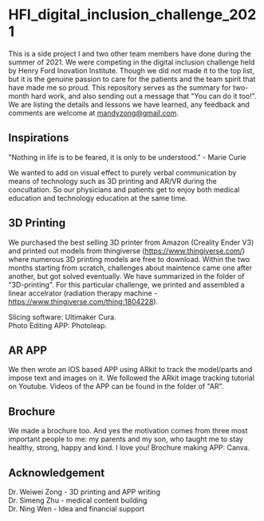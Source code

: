 # HFI_digital_inclusion_challenge_2021
This is a side project I and two other team members have done during the summer of 2021. We were competing in the digital inclusion challenge held by Henry Ford Inovation Institute.
Though we did not made it to the top list, but it is the genuine passion to care for the patients and the team spirit that have made me so proud.
This repository serves as the summary for two-month hard work, and also sending out a message that "You can do it too!". We are listing the details and lessons we have learned, 
any feedback and comments are welcome at mandyzong@gmail.com.

## Inspirations
"Nothing in life is to be feared, it is only to be understood." - Marie Curie

We wanted to add on visual effect to purely verbal communication by means of technology such as 3D printing and AR/VR during the concultation.
So our physicians and patients get to enjoy both medical education and technology education at the same time.

## 3D Printing
We purchased the best selling 3D printer from Amazon (Creality Ender V3) and printed out models from thingiverse (https://www.thingiverse.com/) where 
numerous 3D printing models are free to download. Within the two months starting from scratch, challenges about maintence came one after another, but got solved eventually. We have summarized in the folder of 
"3D-printing". For this particular challenge, we printed and assembled a linear accelrator (radiation therapy machine - https://www.thingiverse.com/thing:1804228).

Slicing software: Ultimaker Cura.\
Photo Editing APP: Photoleap.

## AR APP
We then wrote an IOS based APP using ARkit to track the model/parts and impose text and images on it. We followed the ARkit image tracking tutorial on Youtube. 
Videos of the APP can be found in the folder of "AR".

## Brochure
We made a brochure too. And yes the motivation comes from three most important people to me: my parents and my son, who taught me to stay healthy, strong, happy and kind. 
I love you! Brochure making APP: Canva.

## Acknowledgement
Dr. Weiwei Zong - 3D printing and APP writing\
Dr. Simeng Zhu - medical content building\
Dr. Ning Wen - Idea and financial support
